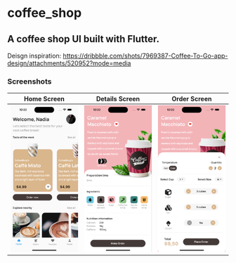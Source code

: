 # coffee_shop
## A coffee shop UI built with Flutter.
Deisgn inspiration: https://dribbble.com/shots/7969387-Coffee-To-Go-app-design/attachments/520952?mode=media

### Screenshots 
| Home Screen | Details Screen |  Order Screen |
:----------:|:-------------:|:--------------:|
![](./readme_files/homepage.png) | ![](./readme_files/details_page.png) | ![](./readme_files/order_page.png) |


















